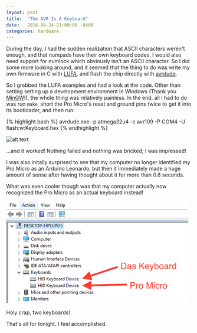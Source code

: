 ```yaml
---
layout: post
title:  "The AVR Is A Keyboard"
date:   2016-08-24 21:00:00 -0400
categories: hardware
---
```


During the day, I had the sudden realization that ASCII characters weren't enough, and that numpads have their own keyboard codes. I would also need support for numlock which obviously isn't an ASCII character. So I did some more looking around, and it seemed that the thing to do was write my own firmware in C with [LUFA](http://www.fourwalledcubicle.com/LUFA.php), and flash the chip directly with [avrdude](http://www.nongnu.org/avrdude/).

So I grabbed the LUFA examples and had a look at the code. Other than setting setting up a development environment in Windows (Thank you [MinGW](http://www.mingw.org/)!), the whole thing was relatively painless. In the end, all I had to do was run `make`, short the Pro Micro's reset and ground pins twice to get it into its bootloader, and then run:

{% highlight bash %}
avrdude.exe -p atmega32u4 -c avr109 -P COM4 -U flash:w:Keyboard.hex
{% endhighlight %}

![alt text](/assets/flashing_pro_micro.gif "Flashing the Pro Micro")

...and it worked! Nothing failed and nothing was bricked; I was impressed!

I was also initally surprised to see that my computer no longer identified my Pro Micro as an Arduino Leonardo, but then it immediately made a huge amount of sense after having thought about it for more than 0.8 seconds.

What was even cooler though was that my computer actually now recognized the Pro Micro as an actual keyboard instead!

![alt text](/assets/device_manager_two_keyboards.png "Two keyboards!")

Holy crap, two keyboards!

That's all for tonight. I feel accomplished.